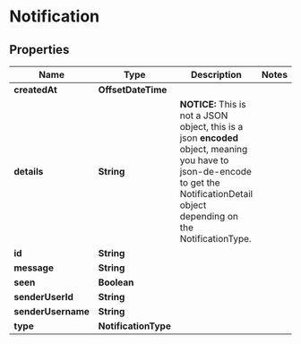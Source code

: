 

# Notification


## Properties

Name | Type | Description | Notes
------------ | ------------- | ------------- | -------------
**createdAt** | **OffsetDateTime** |  | 
**details** | **String** | **NOTICE:** This is not a JSON object, this is a json **encoded** object, meaning you have to json-de-encode to get the NotificationDetail object depending on the NotificationType. | 
**id** | **String** |  | 
**message** | **String** |  | 
**seen** | **Boolean** |  | 
**senderUserId** | **String** |  | 
**senderUsername** | **String** |  | 
**type** | **NotificationType** |  | 



